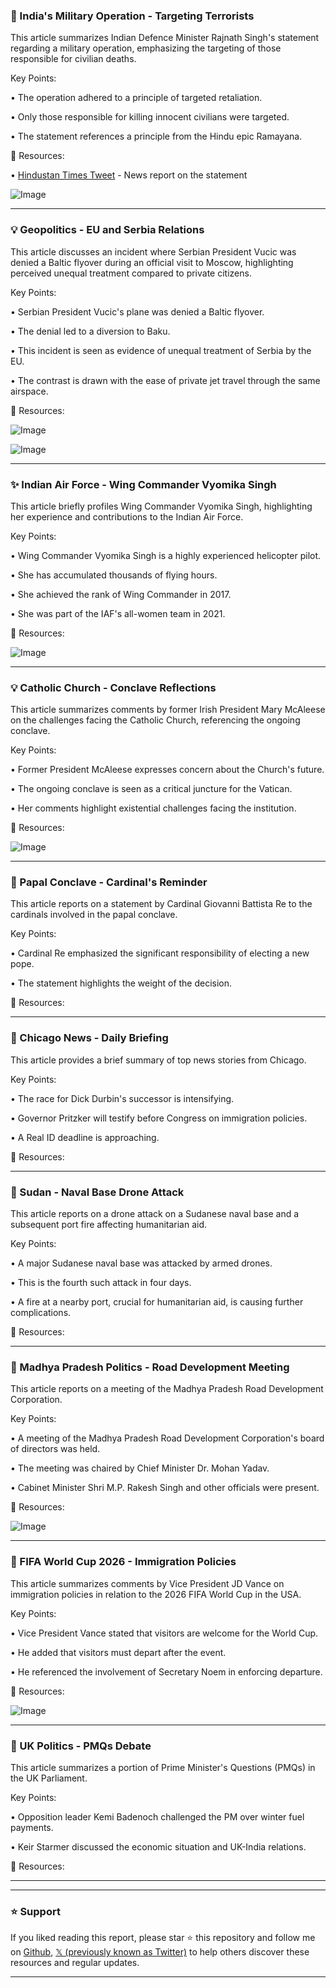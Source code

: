 ### 🤖 India's Military Operation - Targeting Terrorists

This article summarizes Indian Defence Minister Rajnath Singh's statement regarding a military operation, emphasizing the targeting of those responsible for civilian deaths.

Key Points:

•  The operation adhered to a principle of targeted retaliation.


•  Only those responsible for killing innocent civilians were targeted.


•  The statement references a principle from the Hindu epic Ramayana.


🔗 Resources:

• [Hindustan Times Tweet](https://x.com/htTweets/status/1920106396265165018) - News report on the statement


![Image](https://pbs.twimg.com/amplify_video_thumb/1920105940033875968/img/nAXhGfPPWSRrPFd8.jpg)


---

### 💡 Geopolitics - EU and Serbia Relations

This article discusses an incident where Serbian President Vucic was denied a Baltic flyover during an official visit to Moscow, highlighting perceived unequal treatment compared to private citizens.

Key Points:

•  Serbian President Vucic's plane was denied a Baltic flyover.


•  The denial led to a diversion to Baku.


•  This incident is seen as evidence of unequal treatment of Serbia by the EU.


•  The contrast is drawn with the ease of private jet travel through the same airspace.


🔗 Resources:

![Image](https://pbs.twimg.com/media/GqWP0kbWwAA1eHc?format=jpg&name=small)

![Image](https://pbs.twimg.com/media/GqWPK2kXoAAXLLl?format=jpg&name=small)


---

### ✨ Indian Air Force - Wing Commander Vyomika Singh

This article briefly profiles Wing Commander Vyomika Singh, highlighting her experience and contributions to the Indian Air Force.

Key Points:

•  Wing Commander Vyomika Singh is a highly experienced helicopter pilot.


•  She has accumulated thousands of flying hours.


•  She achieved the rank of Wing Commander in 2017.


•  She was part of the IAF's all-women team in 2021.


🔗 Resources:

![Image](https://pbs.twimg.com/amplify_video_thumb/1920100600601366528/img/ZcfVkcoLnVmo_pxE.jpg)


---

### 💡 Catholic Church - Conclave Reflections

This article summarizes comments by former Irish President Mary McAleese on the challenges facing the Catholic Church, referencing the ongoing conclave.

Key Points:

•  Former President McAleese expresses concern about the Church's future.


•  The ongoing conclave is seen as a critical juncture for the Vatican.


•  Her comments highlight existential challenges facing the institution.


🔗 Resources:

![Image](https://pbs.twimg.com/amplify_video_thumb/1920091253468737536/img/jyAu2RvmzO9-3gxV.jpg)


---

### 🤖 Papal Conclave - Cardinal's Reminder

This article reports on a statement by Cardinal Giovanni Battista Re to the cardinals involved in the papal conclave.

Key Points:

•  Cardinal Re emphasized the significant responsibility of electing a new pope.


•  The statement highlights the weight of the decision.


🔗 Resources:

---

### 🤖 Chicago News - Daily Briefing

This article provides a brief summary of top news stories from Chicago.

Key Points:

•  The race for Dick Durbin's successor is intensifying.


•  Governor Pritzker will testify before Congress on immigration policies.


•  A Real ID deadline is approaching.


🔗 Resources:



---

### 🤖 Sudan - Naval Base Drone Attack

This article reports on a drone attack on a Sudanese naval base and a subsequent port fire affecting humanitarian aid.

Key Points:

•  A major Sudanese naval base was attacked by armed drones.


•  This is the fourth such attack in four days.


•  A fire at a nearby port, crucial for humanitarian aid, is causing further complications.


🔗 Resources:


---

### 🤖 Madhya Pradesh Politics - Road Development Meeting

This article reports on a meeting of the Madhya Pradesh Road Development Corporation.

Key Points:

•  A meeting of the Madhya Pradesh Road Development Corporation's board of directors was held.


•  The meeting was chaired by Chief Minister Dr. Mohan Yadav.


•  Cabinet Minister Shri M.P. Rakesh Singh and other officials were present.


🔗 Resources:

![Image](https://pbs.twimg.com/media/GqWBVyfb0AAWAiW?format=png&name=small)


---

### 🤖 FIFA World Cup 2026 - Immigration Policies

This article summarizes comments by Vice President JD Vance on immigration policies in relation to the 2026 FIFA World Cup in the USA.

Key Points:

•  Vice President Vance stated that visitors are welcome for the World Cup.


•  He added that visitors must depart after the event.


•  He referenced the involvement of Secretary Noem in enforcing departure.


🔗 Resources:

![Image](https://pbs.twimg.com/amplify_video_thumb/1920071896135069696/img/NEKQs5m-D4Vtj5ZQ.jpg)


---

### 🤖 UK Politics - PMQs Debate

This article summarizes a portion of Prime Minister's Questions (PMQs) in the UK Parliament.

Key Points:

•  Opposition leader Kemi Badenoch challenged the PM over winter fuel payments.


•  Keir Starmer discussed the economic situation and UK-India relations.


🔗 Resources:


---


---

### ⭐️ Support

If you liked reading this report, please star ⭐️ this repository and follow me on [Github](https://github.com/Drix10), [𝕏 (previously known as Twitter)](https://x.com/DRIX_10_) to help others discover these resources and regular updates.

---